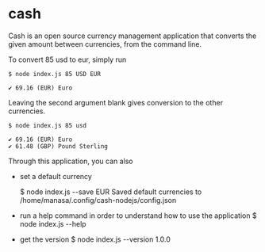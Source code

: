 # cash

Cash is an open source currency management application that converts the given amount between currencies, from the command line. 

To convert 85 usd to eur, simply run

	$ node index.js 85 USD EUR

	✔ 69.16 (EUR) Euro


Leaving the second argument blank gives conversion to the other currencies. 

	$ node index.js 85 usd 

	✔ 69.16 (EUR) Euro
	✔ 61.48 (GBP) Pound Sterling

Through this application, you can also 
- set a default currency

	$ node index.js --save EUR
	Saved default currencies to /home/manasa/.config/cash-nodejs/config.json
- run a help command in order to understand how to use the application
	$ node index.js --help
- get the version
	$ node index.js --version 
	1.0.0

